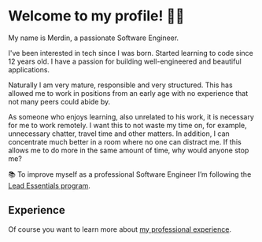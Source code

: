 # Welcome to my profile! 👋🏻 

My name is Merdin, a passionate Software Engineer.

I've been interested in tech since I was born. Started learning to code since 12 years old. I have a passion for building well-engineered and beautiful applications.

Naturally I am very mature, responsible and very structured. This has allowed me to work in positions from an early age with no experience that not many peers could abide by.

As someone who enjoys learning, also unrelated to his work, it is necessary for me to work remotely. I want this to not waste my time on, for example, unnecessary chatter, travel time and other matters. In addition, I can concentrate much better in a room where no one can distract me. If this allows me to do more in the same amount of time, why would anyone stop me?

📚 To improve myself as a professional Software Engineer I’m following the [Lead Essentials program](https://iosacademy.essentialdeveloper.com/p/ios-lead-essentials/).

## Experience
Of course you want to learn more about [my professional experience](https://github.com/Merdin/resume).

